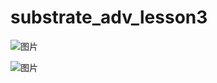 # substrate_adv_lesson3


![图片](https://user-images.githubusercontent.com/25261896/195361885-5c138987-ab33-497c-a9ad-fc76699ce57a.png)


![图片](https://user-images.githubusercontent.com/25261896/195361406-25adc63f-532e-49d5-936f-52ed8a7f3ebe.png)
